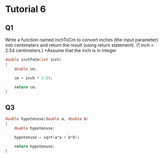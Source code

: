 # Tutorial 6
## Q1
Write a function named inchToCm to convert inches (the input parameter) into
centimeters and return the result (using return statement). (1 inch = 2.54
centimeters.)
*Assume that the inch is in integer
```c
double inchToCm(int inch)
{
    double cm;

    cm = inch * 2.54;

    return cm;
}
```

## Q3
```c
double hypotenuse(double a, double b)
{
    double hypotenuse;

    hypotenuse = sqrt(a*a + b*b);

    return hypotenuse;
}
```
